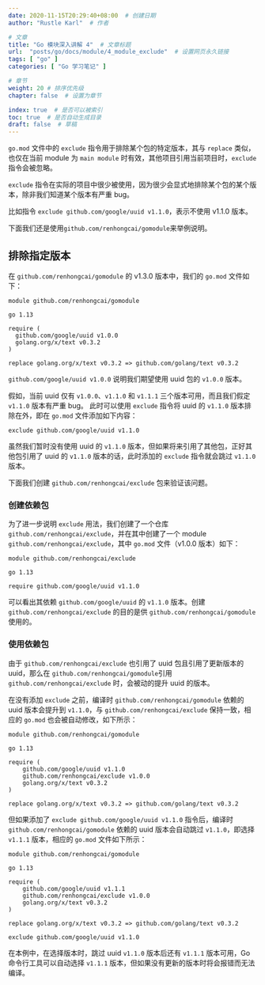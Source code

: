 ```yaml
---
date: 2020-11-15T20:29:40+08:00  # 创建日期
author: "Rustle Karl"  # 作者

# 文章
title: "Go 模块深入讲解 4"  # 文章标题
url:  "posts/go/docs/module/4_module_exclude"  # 设置网页永久链接
tags: [ "go" ]
categories: [ "Go 学习笔记" ]

# 章节
weight: 20 # 排序优先级
chapter: false  # 设置为章节

index: true  # 是否可以被索引
toc: true  # 是否自动生成目录
draft: false  # 草稿
---
```


`go.mod` 文件中的 `exclude` 指令用于排除某个包的特定版本，其与 `replace` 类似，也仅在当前 module 为 `main module` 时有效，其他项目引用当前项目时，`exclude` 指令会被忽略。

`exclude` 指令在实际的项目中很少被使用，因为很少会显式地排除某个包的某个版本，除非我们知道某个版本有严重 bug。

比如指令 `exclude github.com/google/uuid v1.1.0`，表示不使用 v1.1.0 版本。

下面我们还是使用`github.com/renhongcai/gomodule`来举例说明。

## 排除指定版本

在 `github.com/renhongcai/gomodule` 的 v1.3.0 版本中，我们的 `go.mod` 文件如下：

```
module github.com/renhongcai/gomodule

go 1.13

require (
  github.com/google/uuid v1.0.0
  golang.org/x/text v0.3.2
)

replace golang.org/x/text v0.3.2 => github.com/golang/text v0.3.2
```

`github.com/google/uuid v1.0.0` 说明我们期望使用 uuid 包的 `v1.0.0` 版本。

假如，当前 uuid 仅有 `v1.0.0`、`v1.1.0` 和 `v1.1.1` 三个版本可用，而且我们假定 `v1.1.0` 版本有严重 bug。
此时可以使用 `exclude` 指令将 uuid 的 `v1.1.0` 版本排除在外，即在 `go.mod` 文件添加如下内容：

```
exclude github.com/google/uuid v1.1.0
```

虽然我们暂时没有使用 uuid 的 `v1.1.0` 版本，但如果将来引用了其他包，正好其他包引用了 uuid 的 `v1.1.0` 版本的话，此时添加的 `exclude` 指令就会跳过 `v1.1.0` 版本。

下面我们创建 `github.com/renhongcai/exclude` 包来验证该问题。

### 创建依赖包

为了进一步说明 `exclude` 用法，我们创建了一个仓库`github.com/renhongcai/exclude`，并在其中创建了一个 module `github.com/renhongcai/exclude`，其中 `go.mod` 文件（v1.0.0 版本）如下：

```
module github.com/renhongcai/exclude

go 1.13

require github.com/google/uuid v1.1.0

```

可以看出其依赖 `github.com/google/uuid` 的 `v1.1.0` 版本。创建 `github.com/renhongcai/exclude` 的目的是供 `github.com/renhongcai/gomodule` 使用的。

### 使用依赖包

由于 `github.com/renhongcai/exclude` 也引用了 uuid 包且引用了更新版本的 uuid，那么在 `github.com/renhongcai/gomodule`引用 `github.com/renhongcai/exclude` 时，会被动的提升 uuid 的版本。

在没有添加 `exclude` 之前，编译时 `github.com/renhongcai/gomodule` 依赖的 uuid 版本会提升到 `v1.1.0`，与 `github.com/renhongcai/exclude` 保持一致，相应的 `go.mod` 也会被自动修改，如下所示：

```
module github.com/renhongcai/gomodule

go 1.13

require (
	github.com/google/uuid v1.1.0
	github.com/renhongcai/exclude v1.0.0
	golang.org/x/text v0.3.2
)

replace golang.org/x/text v0.3.2 => github.com/golang/text v0.3.2
```

但如果添加了 `exclude github.com/google/uuid v1.1.0` 指令后，编译时 `github.com/renhongcai/gomodule` 依赖的 uuid 版本会自动跳过 `v1.1.0`，即选择 `v1.1.1` 版本，相应的 `go.mod` 文件如下所示：

```
module github.com/renhongcai/gomodule

go 1.13

require (
	github.com/google/uuid v1.1.1
	github.com/renhongcai/exclude v1.0.0
	golang.org/x/text v0.3.2
)

replace golang.org/x/text v0.3.2 => github.com/golang/text v0.3.2

exclude github.com/google/uuid v1.1.0
```

在本例中，在选择版本时，跳过 uuid `v1.1.0` 版本后还有 `v1.1.1` 版本可用，Go 命令行工具可以自动选择 `v1.1.1` 版本，但如果没有更新的版本时将会报错而无法编译。
